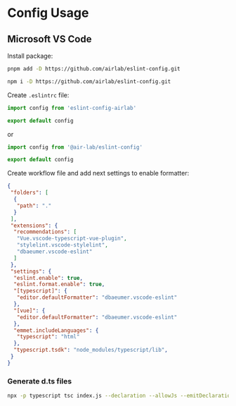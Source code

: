 # Config Usage

## Microsoft VS Code

Install package:

```sh
pnpm add -D https://github.com/airlab/eslint-config.git
```

```sh
npm i -D https://github.com/airlab/eslint-config.git
```

Create `.eslintrc` file:

```js
import config from 'eslint-config-airlab'

export default config
```

or

```js
import config from '@air-lab/eslint-config'

export default config
```

Create workflow file and add next settings to enable formatter:

```json
{
 "folders": [
  {
   "path": "."
  }
 ],
 "extensions": {
  "recommendations": [
   "Vue.vscode-typescript-vue-plugin",
   "stylelint.vscode-stylelint",
   "dbaeumer.vscode-eslint"
  ]
 },
 "settings": {
  "eslint.enable": true,
  "eslint.format.enable": true,
  "[typescript]": {
   "editor.defaultFormatter": "dbaeumer.vscode-eslint"
  },
  "[vue]": {
   "editor.defaultFormatter": "dbaeumer.vscode-eslint"
  },
  "emmet.includeLanguages": {
   "typescript": "html"
  },
  "typescript.tsdk": "node_modules/typescript/lib",
 }
}
```

### Generate d.ts files

```sh
npx -p typescript tsc index.js --declaration --allowJs --emitDeclarationOnly --outDir ./ --target esnext
```
